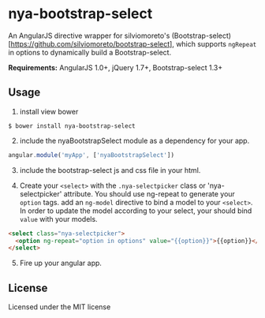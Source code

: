 # nya-bootstrap-select #


An AngularJS directive wrapper for silviomoreto's (Bootstrap-select)[https://github.com/silviomoreto/bootstrap-select], which supports `ngRepeat` in options to dynamically build a Bootstrap-select.

**Requirements:** AngularJS 1.0+, jQuery 1.7+, Bootstrap-select 1.3+

## Usage ##

1. install view bower
```
$ bower install nya-bootstrap-select
```
2. include the nyaBootstrapSelect module as a dependency for your app.
```javascript
angular.module('myApp', ['nyaBootstrapSelect'])
```
3. include the bootstrap-select js and css file in your html.

4. Create your `<select>` with the `.nya-selectpicker` class or 'nya-selectpicker' attribute. You should use ng-repeat to generate your `option` tags. add an `ng-model` directive to bind a model to your `<select>`. In order to update the model according to your select, your should bind `value` with your models.
```html
<select class="nya-selectpicker">
  <option ng-repeat="option in options" value="{{option}}">{{option}}</option>
</select>
```

5. Fire up your angular app.

## License ##

Licensed under the MIT license